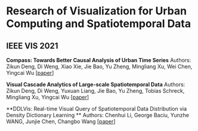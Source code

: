 # Research of Visualization for Urban Computing and Spatiotemporal Data



## IEEE VIS 2021

**Compass: Towards Better Causal Analysis of Urban Time Series** Authors: Zikun Deng, Di Weng, Xiao Xie, Jie Bao, Yu Zheng, Mingliang Xu, Wei Chen, Yingcai Wu [[paper](https://ieeexplore.ieee.org/document/9557222)]

**Visual Cascade Analytics of Large-scale Spatiotemporal Data** Authors: Zikun Deng, Di Weng, Yuxuan Liang, Jie Bao, Yu Zheng, Tobias Schreck, Mingliang Xu, Yingcai Wu [[paper](https://ieeexplore.ieee.org/document/9397369)]

**DDLVis: Real-time Visual Query of Spatiotemporal Data Distribution via Density Dictionary Learning ** Authors: Chenhui Li, George Baciu, Yunzhe WANG, Junjie Chen, Changbo Wang [[paper](https://ieeexplore.ieee.org/document/9552191)]

